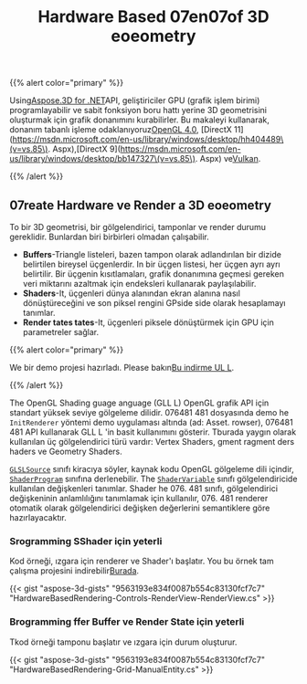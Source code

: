 ﻿---
title: Hardware Based 07en07of 3D eoeometry
type: docs
weight: 30
url: /tr/net/hardware-based-rendering-of-3d-geometry/
description: 07sing Aspose.3D for .NET API, geliştiriciler Ggraphics U (grafik işlem birimi) programlayabilir ve sabit fonksiyon boru hattı yerine 3D geometrisini oluşturmak için grafik donanımını kurabilirler.
---
{{% alert color="primary" %}}

Using[Aspose.3D for .NET](https://products.aspose.com/3d/net/)API, geliştiriciler GPU (grafik işlem birimi) programlayabilir ve sabit fonksiyon boru hattı yerine 3D geometrisini oluşturmak için grafik donanımını kurabilirler. Bu makaleyi kullanarak, donanım tabanlı işleme odaklanıyoruz[OpenGL 4.0](https://www.opengl.org/sdk/docs/man/html/glEnable.xhtml), [DirectX 11](https://msdn.microsoft.com/en-us/library/windows/desktop/hh404489\(v=vs.85\). Aspx),[DirectX 9](https://msdn.microsoft.com/en-us/library/windows/desktop/bb147327\(v=vs.85\). Aspx) ve[Vulkan](https://www.khronos.org/registry/vulkan/specs/1.0/xhtml/vkspec.html#VkPipelineRasterizationStateCreateInfo).

{{% /alert %}}
## **07reate Hardware ve Render a 3D eoeometry**
To bir 3D geometrisi, bir gölgelendirici, tamponlar ve render durumu gereklidir. Bunlardan biri birbirleri olmadan çalışabilir.

- **Buffers**-Triangle listeleri, bazen tampon olarak adlandırılan bir dizide belirtilen bireysel üçgenlerdir. In bir üçgen listesi, her üçgen ayrı ayrı belirtilir. Bir üçgenin kısıtlamaları, grafik donanımına geçmesi gereken veri miktarını azaltmak için endeksleri kullanarak paylaşılabilir.
- **Shaders**-It, üçgenleri dünya alanından ekran alanına nasıl dönüştüreceğini ve son piksel rengini GPside side olarak hesaplamayı tanımlar.
- **Render tates tates**-It, üçgenleri piksele dönüştürmek için GPU için parametreler sağlar.

{{% alert color="primary" %}}

We bir demo projesi hazırladı. Please bakın[Bu indirme UL L](https://github.com/aspose-3d/Aspose.3D-for-.NET/tree/master/HardwareBasedRendering).

{{% /alert %}}

The OpenGL Shading guage anguage (GLL L) OpenGL grafik API için standart yüksek seviye gölgeleme dilidir. 076481 481 dosyasında demo he `InitRenderer` yöntemi demo uygulaması altında (ad: Asset. rowser), 076481 481 API kullanarak GLL L 'in basit kullanımını gösterir. Tburada yaygın olarak kullanılan üç gölgelendirici türü vardır: Vertex Shaders, gment ragment ders haders ve Geometry Shaders.

[`GLSLSource`](https://reference.aspose.com/3d/net/aspose.threed.render/glslsource) sınıfı kiracıya söyler, kaynak kodu OpenGL gölgeleme dili içindir, [`ShaderProgram`](https://reference.aspose.com/3d/net/aspose.threed.render/shaderprogram) sınıfına derlenebilir. The [`ShaderVariable`](https://reference.aspose.com/3d/net/aspose.threed.render/shadervariable) sınıfı gölgelendiricide kullanılan değişkenleri tanımlar. Shader he 076. 481 sınıfı, gölgelendirici değişkeninin anlamlılığını tanımlamak için kullanılır, 076. 481 renderer otomatik olarak gölgelendirici değişken değerlerini semantiklere göre hazırlayacaktır.
### **Srogramming SShader için yeterli**
Kod örneği, ızgara için renderer ve Shader'ı başlatır. You bu örnek tam çalışma projesini indirebilir[Burada](https://github.com/aspose-3d/Aspose.3D-for-.NET/tree/master/HardwareBasedRendering).

{{< gist "aspose-3d-gists" "9563193e834f0087b554c83130fcf7c7" "HardwareBasedRendering-Controls-RenderView-RenderView.cs" >}}
### **Brogramming ffer Buffer ve Render State için yeterli**
Tkod örneği tamponu başlatır ve ızgara için durum oluşturur.

{{< gist "aspose-3d-gists" "9563193e834f0087b554c83130fcf7c7" "HardwareBasedRendering-Grid-ManualEntity.cs" >}}
